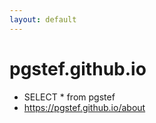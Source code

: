 ```yaml
---
layout: default
---
```


# pgstef.github.io
* SELECT * from pgstef 
* https://pgstef.github.io/about
